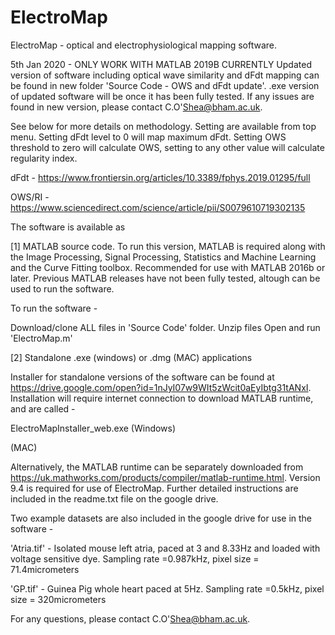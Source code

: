 # ElectroMap

ElectroMap - optical and electrophysiological mapping software.

5th Jan 2020 - 
ONLY WORK WITH MATLAB 2019B CURRENTLY
Updated version of software including optical wave similarity and dFdt mapping can be found in new folder 'Source Code - OWS and dFdt update'. .exe version of updated software will be once it has been fully tested. If any issues are found in new version, please contact C.O'Shea@bham.ac.uk.

See below for more details on methodology. 
Setting are available from top menu. Setting dFdt level to 0 will map maximum dFdt. 
Setting OWS threshold to zero will calculate OWS, setting to any other value will calculate regularity index. 

dFdt - https://www.frontiersin.org/articles/10.3389/fphys.2019.01295/full

OWS/RI - https://www.sciencedirect.com/science/article/pii/S0079610719302135



The software is available as 

[1] MATLAB source code. To run this version, MATLAB is required along with the Image Processing, Signal Processing, Statistics and Machine Learning and the Curve Fitting toolbox. Recommended for use with MATLAB 2016b or later. Previous MATLAB releases have not been fully tested, altough can be used to run the software. 

To run the software -

Download/clone ALL files in 'Source Code' folder.
Unzip files
Open and run 'ElectroMap.m'

[2] Standalone .exe (windows) or .dmg (MAC) applications

Installer for standalone versions of the software can be found at https://drive.google.com/open?id=1nJyI07w9WIt5zWcit0aEyIbtg31tANxI. Installation will require internet connection to download MATLAB runtime, and are called -

ElectroMapInstaller_web.exe (Windows)

(MAC)

Alternatively, the MATLAB runtime can be separately downloaded from https://uk.mathworks.com/products/compiler/matlab-runtime.html. Version 9.4 is required for use of ElectroMap. Further detailed instructions are included in the readme.txt file on the google drive.

Two example datasets are also included in the google drive for use in the software - 

'Atria.tif' - Isolated mouse left atria, paced at 3 and 8.33Hz and loaded with voltage sensitive dye. Sampling rate =0.987kHz, pixel size = 71.4micrometers

'GP.tif' - Guinea Pig whole heart paced at 5Hz. Sampling rate =0.5kHz, pixel size = 320micrometers

For any questions, please contact C.O'Shea@bham.ac.uk.
